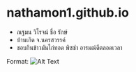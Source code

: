 # nathamon1.github.io
* ณฐมน วิโรจน์ ชื่อ รักษ์  
* บ้านเกิด จ.นครสวรรค์ 
* ชอบกินข้าวมันไก่ทอด พิซซ่า อารมณ์ดีตลอดเวลา 


Format: ![Alt Text](https://sites.google.com/site/ceahmirilakkuma/prawati-rilakkuma)